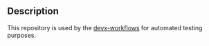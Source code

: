 ## Description
This repository is used by the [devx-workflows](https://github.com/fp-mt-test-org/devx-workflows) for automated testing purposes.
